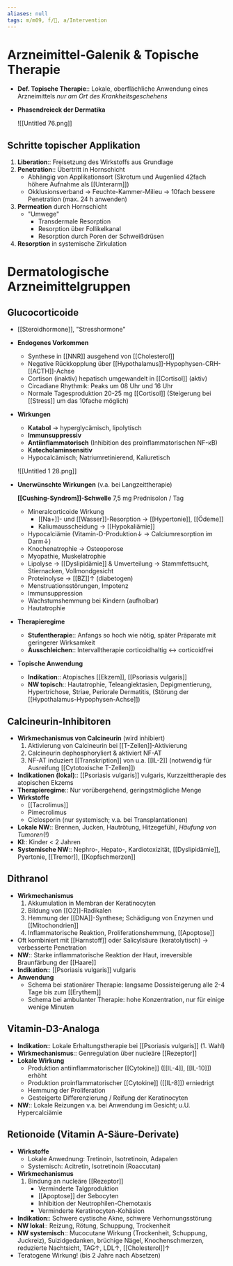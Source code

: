 ```yaml
---
aliases: null
tags: m/m09, f/🧴, a/Intervention
---
```


# Arzneimittel-Galenik & Topische Therapie

- **Def. Topische Therapie**:: Lokale, oberflächliche Anwendung eines Arzneimittels *nur am Ort des Krankheitsgeschehens*
- **Phasendreieck der Dermatika**

    ![[Untitled 76.png]]

## Schritte topischer Applikation

1. **Liberation**:: Freisetzung des Wirkstoffs aus Grundlage
2. **Penetration**:: Übertritt in Hornschicht
    - Abhängig von Applikationsort (Skrotum und Augenlied 42fach höhere Aufnahme als [[Unterarm]])
    - Okklusionsverband → Feuchte-Kammer-Milieu → 10fach bessere Penetration (max. 24 h anwenden)
3. **Permeation** durch Hornschicht
    - "Umwege"
        - Transdermale Resorption
        - Resorption über Follikelkanal
        - Resorption durch Poren der Schweißdrüsen
4. **Resorption** in systemische Zirkulation

# Dermatologische Arzneimittelgruppen

## Glucocorticoide

- [[Steroidhormone]], "Stresshormone"
- **Endogenes Vorkommen**
    - Synthese in [[NNR]] ausgehend von [[Cholesterol]]
    - Negative Rückkopplung über [[Hypothalamus]]-Hypophysen-CRH-[[ACTH]]-Achse
    - Cortison (inaktiv) hepatisch umgewandelt in [[Cortisol]] (aktiv)
    - Circadiane Rhythmik: Peaks um 08 Uhr und 16 Uhr
    - Normale Tagesproduktion 20-25 mg [[Cortisol]] (Steigerung bei [[Stress]] um das 10fache möglich)
- **Wirkungen**
    - **Katabol** → hyperglycämisch, lipolytisch
    - **Immunsuppressiv**
    - **Antiinflammatorisch** (Inhibition des proinflammatorischen NF-κB)
    - **Katecholaminsensitiv**
    - Hypocalcämisch; Natriumretinierend, Kaliuretisch

    ![[Untitled 1 28.png]]

- **Unerwünschte Wirkungen** (v.a. bei Langzeittherapie)

    **[[Cushing-Syndrom]]-Schwelle** 7,5 mg Prednisolon / Tag

    - Mineralcorticoide Wirkung
        - [[Na+]]- und [[Wasser]]-Resorption → [[Hypertonie]], [[Ödeme]]
        - Kaliumausscheidung → [[Hypokaliämie]]
    - Hypocalciämie (Vitamin-D-Produktion↓ → Calciumresorption im Darm↓)
    - Knochenatrophie → Osteoporose
    - Myopathie, Muskelatrophie
    - Lipolyse → [[Dyslipidämie]] & Umverteilung → Stammfettsucht, Stiernacken, Vollmondgesicht
    - Proteinolyse → [[BZ]]↑ (diabetogen)
    - Menstruationsstörungen, Impotenz
    - Immunsuppression
    - Wachstumshemmung bei Kindern (aufholbar)
    - Hautatrophie
- **Therapieregime**
    - **Stufentherapie**:: Anfangs so hoch wie nötig, später Präparate mit geringerer Wirksamkeit
    - **Ausschleichen**:: Intervalltherapie corticoidhaltig ↔ corticoidfrei
- T**opische Anwendung**
    - **Indikation**:: Atopisches [[Ekzem]], [[Psoriasis vulgaris]]
    - **NW topisch**:: Hautatrophie, Teleangiektasien, Depigmentierung, Hypertrichose, Striae, Periorale Dermatitis, (Störung der [[Hypothalamus-Hypophysen-Achse]])

## Calcineurin-Inhibitoren

- **Wirkmechanismus von Calcineurin** (wird inhibiert)
    1. Aktivierung von Calcineurin bei [[T-Zellen]]-Aktivierung
    2. Calcineurin dephosphoryliert & aktiviert NF-AT
    3. NF-AT induziert [[Transkription]] von u.a. [[IL-2]] (notwendig für Ausreifung [[Cytotoxische T-Zellen]])
- **Indikationen (lokal)**:: [[Psoriasis vulgaris]] vulgaris, Kurzzeittherapie des atopischen Ekzems
- **Therapieregime**:: Nur vorübergehend, geringstmögliche Menge
- **Wirkstoffe**
    - [[Tacrolimus]]
    - Pimecrolimus
    - Ciclosporin (nur systemisch; v.a. bei Transplantationen)
- **Lokale NW**:: Brennen, Jucken, Hautrötung, Hitzegefühl, *Häufung von Tumoren*(!)
- **KI**:: Kinder < 2 Jahren
- **Systemische NW**:: Nephro-, Hepato-, Kardiotoxizität, [[Dyslipidämie]], Pyertonie, [[Tremor]], [[Kopfschmerzen]]

## Dithranol

- **Wirkmechanismus**
    1. Akkumulation in Membran der Keratinocyten
    2. Bildung von [[O2]]-Radikalen
    3. Hemmung der [[DNA]]-Synthese; Schädigung von Enzymen und [[Mitochondrien]]
    4. Inflammatorische Reaktion, Proliferationshemmung, [[Apoptose]]
- Oft kombiniert mit [[Harnstoff]] oder Salicylsäure (keratolytisch) → verbesserte Penetration
- **NW**:: Starke inflammatorische Reaktion der Haut, irreversible Braunfärbung der [[Haare]]
- **Indikation**:: [[Psoriasis vulgaris]] vulgaris
- **Anwendung**
    - Schema bei stationärer Therapie: langsame Dossisteigerung alle 2-4 Tage bis zum [[Erythem]]
    - Schema bei ambulanter Therapie: hohe Konzentration, nur für einige wenige Minuten

## Vitamin-D3-Analoga

- **Indikation**:: Lokale Erhaltungstherapie bei [[Psoriasis vulgaris]] (1. Wahl)
- **Wirkmechanismus**:: Genregulation über nucleäre [[Rezeptor]]
- **Lokale Wirkung**
    - Produktion antiinflammatorischer [[Cytokine]] ([[IL-4]], [[IL-10]]) erhöht
    - Produktion proinflammatorischer [[Cytokine]] ([[IL-8]]) erniedrigt
    - Hemmung der Proliferation
    - Gesteigerte Differenzierung / Reifung der Keratinocyten
- **NW**:: Lokale Reizungen v.a. bei Anwendung im Gesicht; u.U. Hypercalciämie

## Retionoide (Vitamin A-Säure-Derivate)

- **Wirkstoffe**
    - Lokale Anwednung: Tretinoin, Isotretinoin, Adapalen
    - Systemisch: Acitretin, Isotretinoin (Roaccutan)
- **Wirkmechanismus**
    1. Bindung an nucleäre [[Rezeptor]]
        - Verminderte Talgproduktion
        - [[Apoptose]] der Sebocyten
        - Inhibition der Neutrophilen-Chemotaxis
        - Verminderte Keratinocyten-Kohäsion
- **Indikation**:: Schwere cystische Akne, schwere Verhornungsstörung
- **NW lokal**:: Reizung, Rötung, Schuppung, Trockenheit
- **NW systemisch**:: Mucocutane Wirkung (Trockenheit, Schuppung, Juckreiz), Suizidgedanken, brüchige Nägel, Knochenschmerzen, reduzierte Nachtsicht, TAG↑, LDL↑, [[Cholesterol]]↑
- Teratogene Wirkung! (bis 2 Jahre nach Absetzen)


